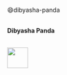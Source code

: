 :smile:dibyasha-panda


<br> **Dibyasha Panda**

<br> <a href="https://linkedin.com/"><img src="C:\Users\HP-PC\Desktop\linkedin.png" align="left" height="48" width="48" ></a>
